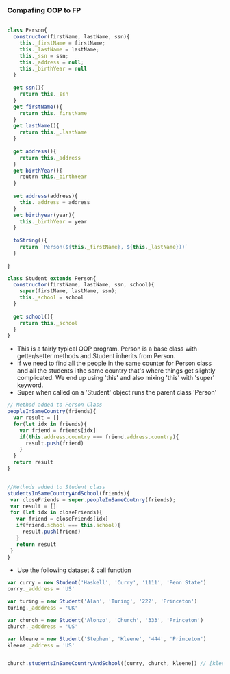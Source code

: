 ### Compafing OOP to FP

```javascript

class Person{
  constructor(firstName, lastName, ssn){
    this._firstName = firstName;
    this._lastName = lastName;
    this._ssn = ssn;
    this._address = null;
    this._birthYear = null
  }
  
  get ssn(){
    return this._ssn
  }
  get firstName(){
    return this._firstName
  }
  get lastName(){
    return this._.lastName
  }
  
  get address(){
    return this._address
  }
  get birthYear(){
    reutrn this._birthYear
  }
  
  set address(address){
    this._address = address
  }
  set birthyear(year){
    this._birthYear = year
  } 
  
  toString(){
    return `Person(${this._firstName}, ${this._lastName}))`
  }
  
}

class Student extends Person{
  constructor(firstName, lastName, ssn, school){
    super(firstName, lastName, ssn);
    this._school = school
  }
  
  get school(){
    return this._school
  }
}

```
- This is a fairly typical OOP program. Person is a base class with getter/setter methods
and Student inherits from Person.
- If we need to find all the people in the same counter for Person class and all the students i
the same country that's where things get slightly complicated. We end up using 'this' and also 
mixing 'this' with 'super' keyword.
- Super when called on a 'Student' object runs the parent class 'Person' 

```javascript
// Method added to Person Class
peopleInSameCountry(friends){
  var result = []
  for(let idx in friends){
    var friend = friends[idx]
    if(this.address.country === friend.address.country){
      result.push(friend)
    }
  }
  return result
}


//Methods added to Student class
studentsInSameCountryAndSchool(friends){
 var closeFriends = super.peopleInSameCoutnry(friends);
 var result = []
 for (let idx in closeFriends){
   var friend = closeFriends[idx]
   if(friend.school === this.school){
     result.push(friend)
   }
   return result
 }
}
```

- Use the following dataset & call function
```javascript
var curry = new Student('Haskell', 'Curry', '1111', 'Penn State')
curry._adddress = 'US'

var turing = new Student('Alan', 'Turing', '222', 'Princeton')
turing._adddress = 'UK'

var church = new Student('Alonzo', 'Church', '333', 'Princeton')
church._adddress = 'US'

var kleene = new Student('Stephen', 'Kleene', '444', 'Princeton')
kleene._address = 'US'


church.studentsInSameCountryAndSchool([curry, church, kleene]) // [kleene]

```














